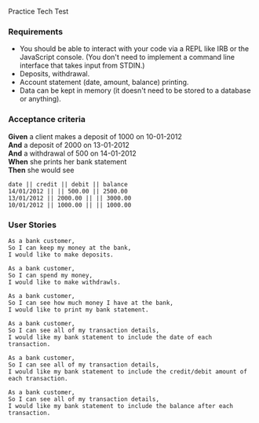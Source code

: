 Practice Tech Test

### Requirements

* You should be able to interact with your code via a REPL like IRB or the JavaScript console.  (You don't need to implement a command line interface that takes input from STDIN.)
* Deposits, withdrawal.
* Account statement (date, amount, balance) printing.
* Data can be kept in memory (it doesn't need to be stored to a database or anything).

### Acceptance criteria

**Given** a client makes a deposit of 1000 on 10-01-2012  
**And** a deposit of 2000 on 13-01-2012  
**And** a withdrawal of 500 on 14-01-2012  
**When** she prints her bank statement  
**Then** she would see

```
date || credit || debit || balance
14/01/2012 || || 500.00 || 2500.00
13/01/2012 || 2000.00 || || 3000.00
10/01/2012 || 1000.00 || || 1000.00
```

### User Stories

```
As a bank customer,
So I can keep my money at the bank,
I would like to make deposits.
```

```
As a bank customer,
So I can spend my money,
I would like to make withdrawls.
```

```
As a bank customer,
So I can see how much money I have at the bank,
I would like to print my bank statement.
```

```
As a bank customer,
So I can see all of my transaction details,
I would like my bank statement to include the date of each transaction.
```

```
As a bank customer,
So I can see all of my transaction details,
I would like my bank statement to include the credit/debit amount of each transaction.
```

```
As a bank customer,
So I can see all of my transaction details,
I would like my bank statement to include the balance after each transaction.
```